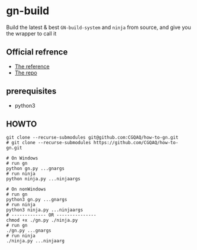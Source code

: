 # gn-build
Build the latest & best `GN-build-system` and `ninja` from source, and give you the wrapper to call it

## Official refrence
- [The reference](https://gn.googlesource.com/gn/+/main/docs/reference.md)
- [The repo](https://gn.googlesource.com/gn/)

## prerequisites
- python3

## HOWTO
```console
git clone --recurse-submodules git@github.com:CGQAQ/how-to-gn.git
# git clone --recurse-submodules https://github.com/CGQAQ/how-to-gn.git

# On Windows
# run gn
python gn.py ...gnargs
# run ninja
python ninja.py ...ninjaargs

# On nonWindows
# run gn
python3 gn.py ...gnargs
# run ninja
python3 ninja.py ...ninjaargs
# ------------- OR ---------------
chmod +x ./gn.py ./ninja.py
# run gn
./gn.py ...gnargs
# run ninja
./ninja.py ...ninjaarg
```